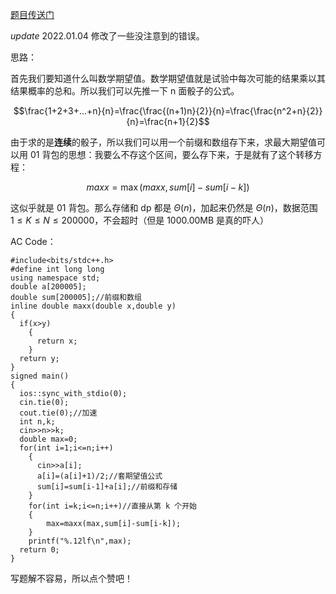 [题目传送门](https://www.luogu.com.cn/problem/AT5300)

$update\ 2022.01.04$ 修改了一些没注意到的错误。

思路：

首先我们要知道什么叫数学期望值。数学期望值就是试验中每次可能的结果乘以其结果概率的总和。所以我们可以先推一下 n 面骰子的公式。

$$\frac{1+2+3+...+n}{n}=\frac{\frac{(n+1)n}{2}}{n}=\frac{\frac{n^2+n}{2}}{n}=\frac{n+1}{2}$$

由于求的是**连续**的骰子，所以我们可以用一个前缀和数组存下来，求最大期望值可以用 01 背包的思想：我要么不存这个区间，要么存下来，于是就有了这个转移方程：

$$maxx=\max(maxx,sum[i]-sum[i-k])$$

这似乎就是 01 背包。那么存储和 dp 都是 $\Theta(n)$，加起来仍然是 $\Theta(n)$，数据范围 $1 \leq K \leq N \leq 200000$，不会超时（但是 1000.00MB 是真的吓人）

AC Code：

```
#include<bits/stdc++.h>
#define int long long 
using namespace std;
double a[200005];
double sum[200005];//前缀和数组
inline double maxx(double x,double y)
{
  if(x>y)
    {
      return x;
    }
  return y;
}
signed main()
{
  ios::sync_with_stdio(0);
  cin.tie(0);
  cout.tie(0);//加速
  int n,k;
  cin>>n>>k;
  double max=0;
  for(int i=1;i<=n;i++)
    {
      cin>>a[i];
      a[i]=(a[i]+1)/2;//套期望值公式
      sum[i]=sum[i-1]+a[i];//前缀和存储
    }
    for(int i=k;i<=n;i++)//直接从第 k 个开始
    {
    	max=maxx(max,sum[i]-sum[i-k]);
	}
	printf("%.12lf\n",max);
  return 0;
}

```

写题解不容易，所以点个赞吧！